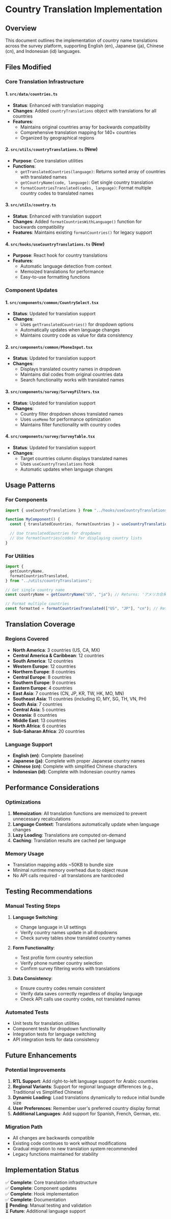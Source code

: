 # Country Translation Implementation

## Overview

This document outlines the implementation of country name translations across the survey platform, supporting English (en), Japanese (ja), Chinese (cn), and Indonesian (id) languages.

## Files Modified

### Core Translation Infrastructure

#### 1. `src/data/countries.ts`

- **Status**: Enhanced with translation mapping
- **Changes**: Added `countryTranslations` object with translations for all countries
- **Features**:
  - Maintains original countries array for backwards compatibility
  - Comprehensive translation mapping for 140+ countries
  - Organized by geographical regions

#### 2. `src/utils/countryTranslations.ts` (New)

- **Purpose**: Core translation utilities
- **Functions**:
  - `getTranslatedCountries(language)`: Returns sorted array of countries with translated names
  - `getCountryName(code, language)`: Get single country translation
  - `formatCountriesTranslated(codes, language)`: Format multiple country codes to translated names

#### 3. `src/utils/country.ts`

- **Status**: Enhanced with translation support
- **Changes**: Added `formatCountriesWithLanguage()` function for backwards compatibility
- **Features**: Maintains existing `formatCountries()` for legacy support

#### 4. `src/hooks/useCountryTranslations.ts` (New)

- **Purpose**: React hook for country translations
- **Features**:
  - Automatic language detection from context
  - Memoized translations for performance
  - Easy-to-use formatting functions

### Component Updates

#### 1. `src/components/common/CountrySelect.tsx`

- **Status**: Updated for translation support
- **Changes**:
  - Uses `getTranslatedCountries()` for dropdown options
  - Automatically updates when language changes
  - Maintains country code as value for data consistency

#### 2. `src/components/common/PhoneInput.tsx`

- **Status**: Updated for translation support
- **Changes**:
  - Displays translated country names in dropdown
  - Maintains dial codes from original countries data
  - Search functionality works with translated names

#### 3. `src/components/survey/SurveyFilters.tsx`

- **Status**: Updated for translation support
- **Changes**:
  - Country filter dropdown shows translated names
  - Uses `useMemo` for performance optimization
  - Maintains filter functionality with country codes

#### 4. `src/components/survey/SurveyTable.tsx`

- **Status**: Updated for translation support
- **Changes**:
  - Target countries column displays translated names
  - Uses `useCountryTranslations` hook
  - Automatic updates when language changes

## Usage Patterns

### For Components

```typescript
import { useCountryTranslations } from "../hooks/useCountryTranslations";

function MyComponent() {
  const { translatedCountries, formatCountries } = useCountryTranslations();

  // Use translatedCountries for dropdowns
  // Use formatCountries(codes) for displaying country lists
}
```

### For Utilities

```typescript
import {
  getCountryName,
  formatCountriesTranslated,
} from "../utils/countryTranslations";

// Get single country name
const countryName = getCountryName("US", "ja"); // Returns: 'アメリカ合衆国'

// Format multiple countries
const formatted = formatCountriesTranslated(["US", "JP"], "cn"); // Returns: '美国, 日本'
```

## Translation Coverage

### Regions Covered

- **North America**: 3 countries (US, CA, MX)
- **Central America & Caribbean**: 12 countries
- **South America**: 12 countries
- **Western Europe**: 12 countries
- **Northern Europe**: 8 countries
- **Central Europe**: 8 countries
- **Southern Europe**: 9 countries
- **Eastern Europe**: 4 countries
- **East Asia**: 7 countries (CN, JP, KR, TW, HK, MO, MN)
- **Southeast Asia**: 11 countries (including ID, MY, SG, TH, VN, PH)
- **South Asia**: 7 countries
- **Central Asia**: 5 countries
- **Oceania**: 8 countries
- **Middle East**: 13 countries
- **North Africa**: 6 countries
- **Sub-Saharan Africa**: 20 countries

### Language Support

- **English (en)**: Complete (baseline)
- **Japanese (ja)**: Complete with proper Japanese country names
- **Chinese (cn)**: Complete with simplified Chinese characters
- **Indonesian (id)**: Complete with Indonesian country names

## Performance Considerations

### Optimizations

1. **Memoization**: All translation functions are memoized to prevent unnecessary recalculations
2. **Language Context**: Translations automatically update when language changes
3. **Lazy Loading**: Translations are computed on-demand
4. **Caching**: Translation results are cached per language

### Memory Usage

- Translation mapping adds ~50KB to bundle size
- Minimal runtime memory overhead due to object reuse
- No API calls required - all translations are hardcoded

## Testing Recommendations

### Manual Testing Steps

1. **Language Switching**:

   - Change language in UI settings
   - Verify country names update in all dropdowns
   - Check survey tables show translated country names

2. **Form Functionality**:

   - Test profile form country selection
   - Verify phone number country selection
   - Confirm survey filtering works with translations

3. **Data Consistency**:
   - Ensure country codes remain consistent
   - Verify data saves correctly regardless of display language
   - Check API calls use country codes, not translated names

### Automated Tests

- Unit tests for translation utilities
- Component tests for dropdown functionality
- Integration tests for language switching
- API integration tests for data consistency

## Future Enhancements

### Potential Improvements

1. **RTL Support**: Add right-to-left language support for Arabic countries
2. **Regional Variants**: Support for regional language differences (e.g., Traditional vs Simplified Chinese)
3. **Dynamic Loading**: Load translations dynamically to reduce initial bundle size
4. **User Preferences**: Remember user's preferred country display format
5. **Additional Languages**: Add support for Spanish, French, German, etc.

### Migration Path

- All changes are backwards compatible
- Existing code continues to work without modifications
- Gradual migration to new translation system recommended
- Legacy functions maintained for stability

## Implementation Status

✅ **Complete**: Core translation infrastructure  
✅ **Complete**: Component updates  
✅ **Complete**: Hook implementation  
✅ **Complete**: Documentation  
🔄 **Pending**: Manual testing and validation  
⏳ **Future**: Additional language support
